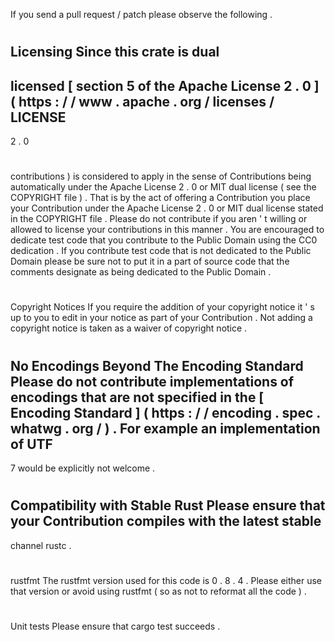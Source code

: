 If
you
send
a
pull
request
/
patch
please
observe
the
following
.
#
#
Licensing
Since
this
crate
is
dual
-
licensed
[
section
5
of
the
Apache
License
2
.
0
]
(
https
:
/
/
www
.
apache
.
org
/
licenses
/
LICENSE
-
2
.
0
#
contributions
)
is
considered
to
apply
in
the
sense
of
Contributions
being
automatically
under
the
Apache
License
2
.
0
or
MIT
dual
license
(
see
the
COPYRIGHT
file
)
.
That
is
by
the
act
of
offering
a
Contribution
you
place
your
Contribution
under
the
Apache
License
2
.
0
or
MIT
dual
license
stated
in
the
COPYRIGHT
file
.
Please
do
not
contribute
if
you
aren
'
t
willing
or
allowed
to
license
your
contributions
in
this
manner
.
You
are
encouraged
to
dedicate
test
code
that
you
contribute
to
the
Public
Domain
using
the
CC0
dedication
.
If
you
contribute
test
code
that
is
not
dedicated
to
the
Public
Domain
please
be
sure
not
to
put
it
in
a
part
of
source
code
that
the
comments
designate
as
being
dedicated
to
the
Public
Domain
.
#
#
Copyright
Notices
If
you
require
the
addition
of
your
copyright
notice
it
'
s
up
to
you
to
edit
in
your
notice
as
part
of
your
Contribution
.
Not
adding
a
copyright
notice
is
taken
as
a
waiver
of
copyright
notice
.
#
#
No
Encodings
Beyond
The
Encoding
Standard
Please
do
not
contribute
implementations
of
encodings
that
are
not
specified
in
the
[
Encoding
Standard
]
(
https
:
/
/
encoding
.
spec
.
whatwg
.
org
/
)
.
For
example
an
implementation
of
UTF
-
7
would
be
explicitly
not
welcome
.
#
#
Compatibility
with
Stable
Rust
Please
ensure
that
your
Contribution
compiles
with
the
latest
stable
-
channel
rustc
.
#
#
rustfmt
The
rustfmt
version
used
for
this
code
is
0
.
8
.
4
.
Please
either
use
that
version
or
avoid
using
rustfmt
(
so
as
not
to
reformat
all
the
code
)
.
#
#
Unit
tests
Please
ensure
that
cargo
test
succeeds
.
